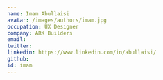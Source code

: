 ```yaml
---
name: Imam Abullaisi
avatar: /images/authors/imam.jpg
occupation: UX Designer
company: ARK Builders
email:
twitter:
linkedin: https://www.linkedin.com/in/abullaisi/
github: 
id: imam
---
```

